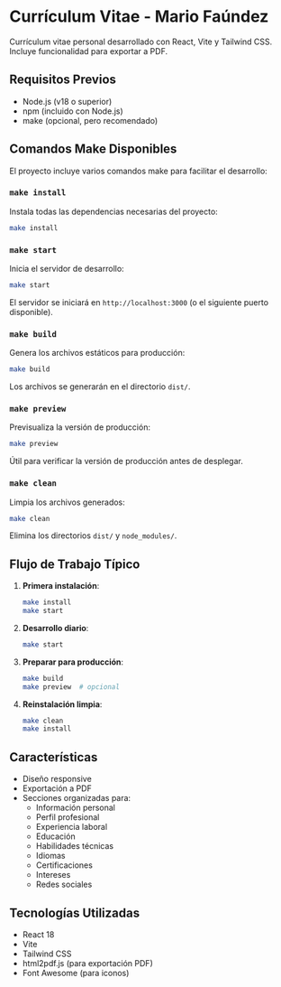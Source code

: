 # Currículum Vitae - Mario Faúndez

Currículum vitae personal desarrollado con React, Vite y Tailwind CSS. Incluye funcionalidad para exportar a PDF.

## Requisitos Previos

- Node.js (v18 o superior)
- npm (incluido con Node.js)
- make (opcional, pero recomendado)

## Comandos Make Disponibles

El proyecto incluye varios comandos make para facilitar el desarrollo:

### `make install`

Instala todas las dependencias necesarias del proyecto:

```bash
make install
```

### `make start`

Inicia el servidor de desarrollo:

```bash
make start
```

El servidor se iniciará en `http://localhost:3000` (o el siguiente puerto disponible).

### `make build`

Genera los archivos estáticos para producción:

```bash
make build
```

Los archivos se generarán en el directorio `dist/`.

### `make preview`

Previsualiza la versión de producción:

```bash
make preview
```

Útil para verificar la versión de producción antes de desplegar.

### `make clean`

Limpia los archivos generados:

```bash
make clean
```

Elimina los directorios `dist/` y `node_modules/`.

## Flujo de Trabajo Típico

1. **Primera instalación**:

   ```bash
   make install
   make start
   ```

2. **Desarrollo diario**:

   ```bash
   make start
   ```

3. **Preparar para producción**:

   ```bash
   make build
   make preview  # opcional
   ```

4. **Reinstalación limpia**:
   ```bash
   make clean
   make install
   ```

## Características

- Diseño responsive
- Exportación a PDF
- Secciones organizadas para:
  - Información personal
  - Perfil profesional
  - Experiencia laboral
  - Educación
  - Habilidades técnicas
  - Idiomas
  - Certificaciones
  - Intereses
  - Redes sociales

## Tecnologías Utilizadas

- React 18
- Vite
- Tailwind CSS
- html2pdf.js (para exportación PDF)
- Font Awesome (para iconos)
